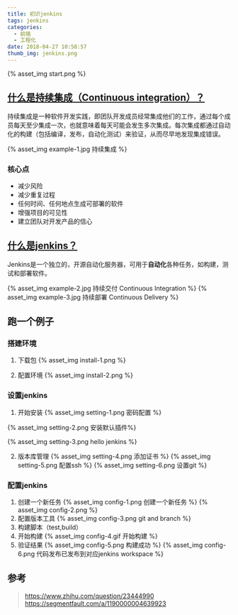 ```yaml
---
title: 初识jenkins
tags: jenkins
categories:
  - 前端
  - 工程化
date: 2018-04-27 10:58:57
thumb_img: jenkins.png
---
```



{% asset_img start.png %}

## [什么是持续集成（Continuous integration）？](https://baike.baidu.com/item/%E6%8C%81%E7%BB%AD%E9%9B%86%E6%88%90/6250744)
持续集成是一种软件开发实践，即团队开发成员经常集成他们的工作，通过每个成员每天至少集成一次，也就意味着每天可能会发生多次集成。每次集成都通过自动化的构建（包括编译，发布，自动化测试）来验证，从而尽早地发现集成错误。

{% asset_img example-1.jpg 持续集成 %}

### 核心点
- 减少风险
- 减少重复过程
- 任何时间、任何地点生成可部署的软件
- 增强项目的可见性
- 建立团队对开发产品的信心

## [什么是jenkins？](https://jenkins.io/doc/#what-is-jenkins)
Jenkins是一个独立的，开源自动化服务器，可用于**自动化**各种任务，如构建，测试和部署软件。

{% asset_img example-2.jpg 持续交付 Continuous Integration %}
{% asset_img example-3.jpg 持续部署 Continuous Delivery %}

## 跑一个例子
### 搭建环境
1. 下载包
{% asset_img install-1.png %}

2. 配置环境
{% asset_img install-2.png %}

### 设置jenkins
1. 开始安装
{% asset_img setting-1.png 密码配置 %}

{% asset_img setting-2.png 安装默认插件%}

{% asset_img setting-3.png hello jenkins %}

2. 版本库管理
{% asset_img setting-4.png 添加证书 %}
{% asset_img setting-5.png 配置ssh %}
{% asset_img setting-6.png 设置git %}

### 配置jenkins
1. 创建一个新任务
{% asset_img config-1.png 创建一个新任务 %}
{% asset_img config-2.png %}
2. 配置版本工具
{% asset_img config-3.png git and branch %}
3. 构建脚本（test,build）
4. 开始构建
{% asset_img config-4.gif 开始构建 %}
5. 验证结果
{% asset_img config-5.png 构建成功 %}
{% asset_img config-6.png 代码发布已发布到对应jenkins workspace %}

## 参考
> https://www.zhihu.com/question/23444990
> https://segmentfault.com/a/1190000004639923